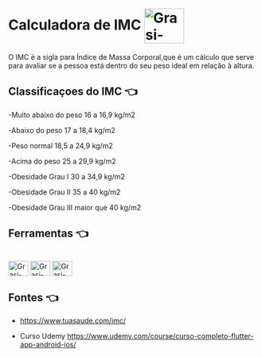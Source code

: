 # Calculadora de IMC <img align="center" alt="Grasi-Flutter" height="70" width="80" src="https://media4.giphy.com/media/vEtuFZAFReFKfK5jmG/200.webp?cid=ecf05e478t1gcdxb2fb2yb946xyq8tz748edu049egjlof02&rid=200.webp&ct=s">

O IMC  é a sigla para Índice de Massa Corporal,que é um cálculo que serve para avaliar se a pessoa está dentro do seu peso ideal em relação à altura.

## Classificaçoes do	IMC	:point_left:
<p>-Muito abaixo do peso	16 a 16,9 kg/m2 
<p>-Abaixo do peso	17 a 18,4 kg/m2 
<p>-Peso normal	18,5 a 24,9 kg/m2	
<p>-Acima do peso	25 a 29,9 kg/m2	
<p>-Obesidade Grau I	30 a 34,9 kg/m2	
<p>-Obesidade Grau II	35 a 40 kg/m2
<p>-Obesidade Grau III	maior que 40 kg/m2

## Ferramentas :point_left:
<div style="display: inline_block"><br>
  <img align="center" alt="Grasi-Flutter" height="30" width="40" src="https://cdn.jsdelivr.net/gh/devicons/devicon/icons/flutter/flutter-plain.svg">
  <img align="center" alt="Grasi-Dart" height="30" width="40" src="https://cdn.jsdelivr.net/gh/devicons/devicon/icons/dart/dart-original.svg">
  <img align="center" alt="Grasi-Pythont" height="30" width="40" src="https://cdn.jsdelivr.net/gh/devicons/devicon/icons/vscode/vscode-original.svg">
  
</div>

## Fontes :point_left:

- https://www.tuasaude.com/imc/

- Curso Udemy https://www.udemy.com/course/curso-completo-flutter-app-android-ios/

